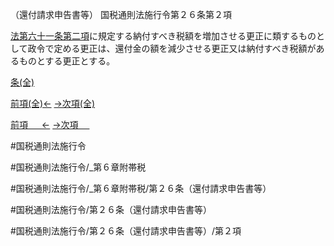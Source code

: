 （還付請求申告書等）
国税通則法施行令第２６条第２項

[法第六十一条第二項](国税通則法＿＿＿＿＿第６１条第２項)に規定する納付すべき税額を増加させる更正に類するものとして政令で定める更正は、還付金の額を減少させる更正又は納付すべき税額があるものとする更正とする。

[条(全)](国税通則法施行＿令＿第２６条_.md)

[前項(全)←](国税通則法施行＿令＿第２６条第１項_.md)    [→次項(全)](国税通則法施行＿令＿第２６条第３項_.md)

[前項 　 ←](国税通則法施行＿令＿第２６条第１項.md)    [→次項 　 ](国税通則法施行＿令＿第２６条第３項.md)



#国税通則法施行令

#国税通則法施行令/_第６章附帯税

#国税通則法施行令/_第６章附帯税/第２６条（還付請求申告書等）

#国税通則法施行令/第２６条（還付請求申告書等）

#国税通則法施行令/第２６条（還付請求申告書等）/第２項

